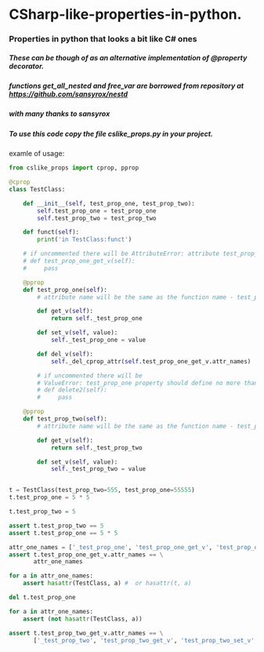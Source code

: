 # CSharp-like-properties-in-python.  
### Properties in python that looks a bit like C# ones   
##### These can be though of as an alternative implementation of @property decorator.
##### functions get_all_nested and free_var are borrowed from repository at https://github.com/sansyrox/nestd  
##### with many thanks to sansyrox 
   
##### To use this code copy the file cslike_props.py in your project.   
examle of usage:  

```python
from cslike_props import cprop, pprop

@cprop
class TestClass:

    def __init__(self, test_prop_one, test_prop_two):
        self.test_prop_one = test_prop_one
        self.test_prop_two = test_prop_two

    def funct(self):
        print('in TestClass:funct')

    # if uncommented there will be AttributeError: attribute test_prop_one_get_v already exists
    # def test_prop_one_get_v(self):
    #     pass

    @pprop
    def test_prop_one(self):
        # attribute name will be the same as the function name - test_prop_one

        def get_v(self):
            return self._test_prop_one

        def set_v(self, value):
            self._test_prop_one = value

        def del_v(self):
            self._del_cprop_attr(self.test_prop_one_get_v.attr_names)

        # if uncommented there will be
        # ValueError: test_prop_one property should define no more than three inner functions
        # def delete2(self):
        #     pass

    @pprop
    def test_prop_two(self):
        # attribute name will be the same as the function name - test_prop_two

        def get_v(self):
            return self._test_prop_two

        def set_v(self, value):
            self._test_prop_two = value


t = TestClass(test_prop_two=555, test_prop_one=55555)
t.test_prop_one = 5 * 5

t.test_prop_two = 5

assert t.test_prop_two == 5
assert t.test_prop_one == 5 * 5

attr_one_names = ['_test_prop_one', 'test_prop_one_get_v', 'test_prop_one_set_v', 'test_prop_one']
assert t.test_prop_one_get_v.attr_names == \
       attr_one_names

for a in attr_one_names:
    assert hasattr(TestClass, a) #  or hasattr(t, a)

del t.test_prop_one

for a in attr_one_names:
    assert (not hasattr(TestClass, a))

assert t.test_prop_two_get_v.attr_names == \
       ['_test_prop_two', 'test_prop_two_get_v', 'test_prop_two_set_v', 'test_prop_two']

```
